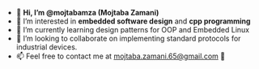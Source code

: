 - 👋 **Hi, I’m @mojtabamza (Mojtaba Zamani)**
- 👀 I’m interested in **embedded software design** and **cpp programming**
- 🌱 I’m currently learning design patterns for OOP and Embedded Linux
- 💞️ I’m looking to collaborate on implementing standard protocols for industrial devices.
- 📫 Feel free to contact me at mojtaba.zamani.65@gmail.com :handshake:

<!---
mojtabamza/mojtabamza is a ✨ special ✨ repository because its `README.md` (this file) appears on your GitHub profile.
You can click the Preview link to take a look at your changes.
--->
